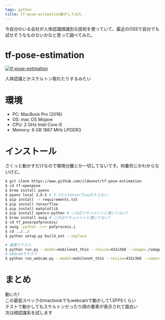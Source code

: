 ```yaml
---
tags: python
title: tf-pose-estimation動かしてみた
---
```


今自分のいる会社が人体認識顔識別な技術を使っていて、最近のOSSで自分でも試せそうなものないかなと思って調べてみた。

# tf-pose-estimation

[![tf-pose-estimation](https://github-link-card.s3.ap-northeast-1.amazonaws.com/ildoonet/tf-pose-estimation.png)](https://github.com/ildoonet/tf-pose-estimation)

人体認識とかスケルトン取れたりするみたい

# 環境
* PC: MacBook Pro (2016)
* OS: mac OS Mojave
* CPU: 2 GHz Intel Core i5
* Memory: 8 GB 1867 MHz LPDDR3

# インストール
さくっと動かすだけなので環境分離とか一切してないです。何番煎じかわからないけど。

```sh
$ git clone https://www.github.com/ildoonet/tf-pose-estimation
$ cd tf-openpose
$ brew install pyenv
$ pyenv local 3.6.5 # 3.7だとtensorflowが入らない
$ pip install -r requirements.txt
$ pip install tensorflow
$ pip install matplotlib
$ pip install opencv-python # この辺ドキュメントに書いてない?
$ brew install swig # この辺ドキュメントに書いてない?
$ cd tf_pose/pafprocess/
$ swig -python -c++ pafprocess.i
$ cd ../../
$ python setup.py build_ext --inplace

# 画像でテスト
$ python run.py --model=mobilenet_thin --resize=432x368 --image=./images/p1.jpg
# webcamでテスト
$ python run_webcam.py --model=mobilenet_thin --resize=432x368 --camera=0

```

# まとめ
動いた!  
この最低スペックのmacbookでもwebcamで動かして1.5FPSくらい  
テストで動かしてもスケルトンだったり顔の要素が表示されて面白い  
次は顔認識系を試します
